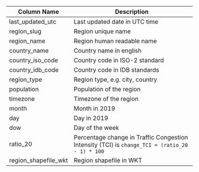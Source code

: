 | Column Name         | Description                                                        |
|----------------------|--------------------------------------------------------------------|
| last_updated_utc     | Last updated date in UTC time                                      |
| region_slug          | Region unique name                                                 |
| region_name          | Region human readable name                                         |
| country_name         | Country name in english                                            |
| country_iso_code     | Country code in ISO-2 standard                                     |
| country_idb_code     | Country code in IDB standards                                      |
| region_type          | Region type, e.g. city, country                                    |
| population           | Population of the region                                           |
| timezone             | Timezone of the region                                             |
| month                | Month in 2019                                                      |
| day                  | Day in 2019                                                        |
| dow                  | Day of the week                                                    |
| ratio_20             | Percentage change in Traffic Congestion Intensity (TCI) is `change_TCI = (ratio_20 - 1) * 100` |
| region_shapefile_wkt | Region shapefile in WKT                                            |

